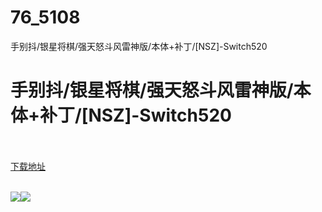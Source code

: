 # 76_5108
手别抖/银星将棋/强天怒斗风雷神版/本体+补丁/[NSZ]-Switch520
# 手别抖/银星将棋/强天怒斗风雷神版/本体+补丁/[NSZ]-Switch520
 <br/></br>
[下载地址](https://www.switch520.cc/article/5108 "下载地址")
<br/></br>

<p><span><strong><img src="https://ae01.alicdn.com/kf/Ud82e4dcddb3a46eca20cc7610f3e5604x.jpg"><img src="https://ae01.alicdn.com/kf/U9b388fa26e9b4288be1b4ca18b46a0c7j.jpg"></strong></span></p>
